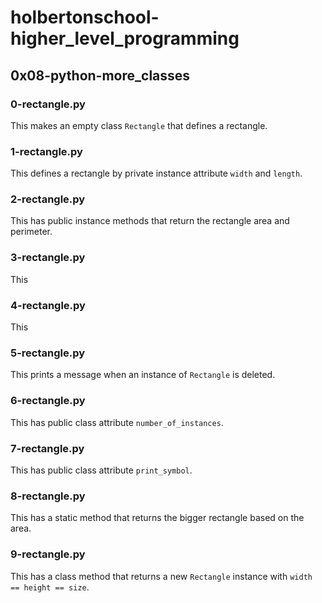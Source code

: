 # holbertonschool-higher_level_programming
## 0x08-python-more_classes
### 0-rectangle.py
This makes an empty class `Rectangle` that defines a rectangle.
### 1-rectangle.py
This defines a rectangle by private instance attribute `width` and `length`.
### 2-rectangle.py
This has public instance methods that return the rectangle area and perimeter.
### 3-rectangle.py
This 
### 4-rectangle.py
This 
### 5-rectangle.py
This prints a message when an instance of `Rectangle` is deleted.
### 6-rectangle.py
This has public class attribute `number_of_instances`.
### 7-rectangle.py
This has public class attribute `print_symbol`.
### 8-rectangle.py
This has a static method that returns the bigger rectangle based on the area.
### 9-rectangle.py
This has a class method that returns a new `Rectangle` instance with `width == height == size`.
